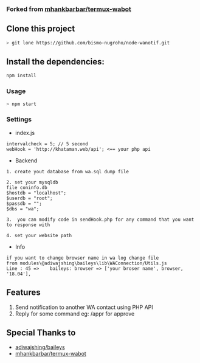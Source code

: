 ### Forked from  <a href ='https://github.com/mhankbarbar/termux-wabot.git'>mhankbarbar/termux-wabot</a>

## Clone this project

```bash 
> git lone https://github.com/bismo-nugroho/node-wanotif.git
```

## Install the dependencies:
```bash 
npm install
```

### Usage
```bash
> npm start
```

### Settings

- index.js
```wa-notif
intervalcheck = 5; // 5 second
webHook = 'http://khataman.web/api'; <== your php api
```

- Backend
``` backend php
1. create yout database from wa.sql dump file

2. set your mysqldb
file coninfo.db
$hostdb = "localhost";
$userdb = "root";
$passdb = "";
$dbs = "wa";

3.  you can modify code in sendHook.php for any command that you want to response with

4. set your website path

```

- Info
```
if you want to change browser name in wa log change file 
from modules\@adiwajshing\baileys\lib\WAConnection/Utils.js
Line : 45 =>    baileys: browser => ['your broser name', browser, '18.04'],
```

## Features
1. Send notification to another WA contact using PHP API
2. Reply for some command eg: /appr for approve 


## Special Thanks to
* <a href="https://github.com/adiwajshing/Baileys">adiwajshing/baileys</a>
* <a href ='https://github.com/mhankbarbar/termux-wabot.git'>mhankbarbar/termux-wabot</a>

